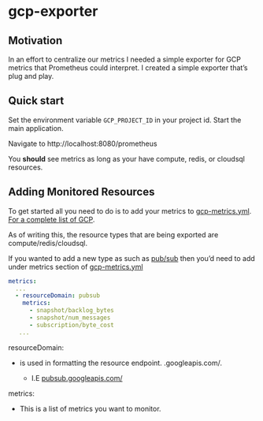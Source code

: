 # gcp-exporter

## Motivation
In an effort to centralize our metrics I needed a simple exporter for GCP metrics that Prometheus could interpret.
I created a simple exporter that’s plug and play.


## Quick start

Set the environment variable `GCP_PROJECT_ID` in your project id. Start the main application.

Navigate to http://localhost:8080/prometheus

You **should** see metrics as long as your have compute, redis, or cloudsql resources.

## Adding Monitored Resources

To get started all you need to do is to add your metrics to [gcp-metrics.yml](https://github.com/bpoole6/gcp-exporter/blob/main/src/main/resources/gcp-metrics.yml). [For a complete list of GCP](https://cloud.google.com/monitoring/api/metrics_gcp).

As of writing this, the resource types that are being exported are compute/redis/cloudsql.

If you wanted to add a new type as such as [pub/sub](https://cloud.google.com/monitoring/api/metrics_gcp#gcp-pubsub) then you’d need to add under metrics section of [gcp-metrics.yml](https://github.com/bpoole6/gcp-exporter/blob/main/src/main/resources/gcp-metrics.yml)

```yaml
metrics:
  ...
  - resourceDomain: pubsub
    metrics:
      - snapshot/backlog_bytes
      - snapshot/num_messages
      - subscription/byte_cost
   ...
```

resourceDomain: 
- is used in formatting the resource endpoint. <resourceDomain>.googleapis.com/<metric>.
  - I.E [pubsub.googleapis.com/](https://cloud.google.com/monitoring/api/metrics_gcp#gcp-pubsub)

metrics:
- This is a list of metrics you want to monitor.